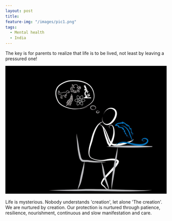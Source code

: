 ```yaml
---
layout: post
title:
feature-img: "/images/pic1.png"
tags:
  - Mental health
  - India
---
```


The key is for parents to realize that life is to be lived, not least by leaving a pressured one! 

![The Purveyor](/images/pic1.png)

Life is mysterious. Nobody understands 'creation', let alone 'The creation'. We are nurtured by creation. Our protection is nurtured through patience, resilience, nourishment, continuous and slow manifestation and care.
